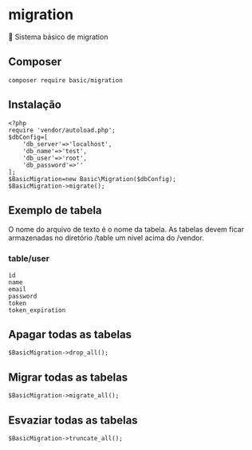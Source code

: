 # migration
:pencil: Sistema básico de migration

## Composer
	composer require basic/migration

## Instalação
```
<?php
require 'vendor/autoload.php';
$dbConfig=[
	'db_server'=>'localhost',
	'db_name'=>'test',
	'db_user'=>'root',
	'db_password'=>''
];
$BasicMigration=new Basic\Migration($dbConfig);
$BasicMigration->migrate();
```
## Exemplo de tabela
O nome do arquivo de texto é o nome da tabela. As tabelas devem ficar armazenadas no diretório /table um nivel acima do /vendor.

### table/user
```
id
name
email
password
token
token_expiration
```

## Apagar todas as tabelas
	$BasicMigration->drop_all();

## Migrar todas as tabelas
	$BasicMigration->migrate_all();

## Esvaziar todas as tabelas
	$BasicMigration->truncate_all();
